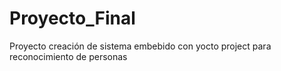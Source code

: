 # Proyecto_Final
Proyecto creación de sistema embebido con yocto project para reconocimiento de personas
